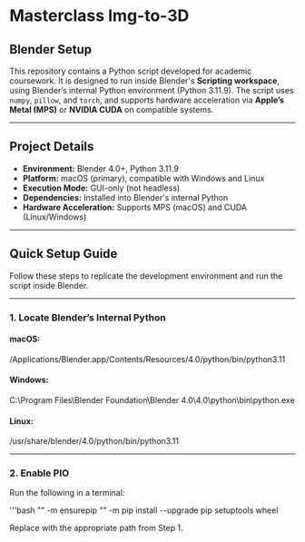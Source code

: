 # Masterclass Img-to-3D 

## Blender Setup

This repository contains a Python script developed for academic coursework. It is designed to run inside Blender's **Scripting workspace**, using Blender’s internal Python environment (Python 3.11.9). The script uses `numpy`, `pillow`, and `torch`, and supports hardware acceleration via **Apple’s Metal (MPS)** or **NVIDIA CUDA** on compatible systems.

---

## Project Details
 
- **Environment:** Blender 4.0+, Python 3.11.9  
- **Platform:** macOS (primary), compatible with Windows and Linux  
- **Execution Mode:** GUI-only (not headless)  
- **Dependencies:** Installed into Blender's internal Python  
- **Hardware Acceleration:** Supports MPS (macOS) and CUDA (Linux/Windows)

---

## Quick Setup Guide

Follow these steps to replicate the development environment and run the script inside Blender.

---

### 1. Locate Blender’s Internal Python

#### macOS:

/Applications/Blender.app/Contents/Resources/4.0/python/bin/python3.11

#### Windows:

C:\Program Files\Blender Foundation\Blender 4.0\4.0\python\bin\python.exe

#### Linux:

/usr/share/blender/4.0/python/bin/python3.11

---

### 2. Enable PIO

Run the following in a terminal:

'''bash
"<path-to-blender-python>" -m ensurepip
"<path-to-blender-python>" -m pip install --upgrade pip setuptools wheel

Replace <path-to-blender-python> with the appropriate path from Step 1.
